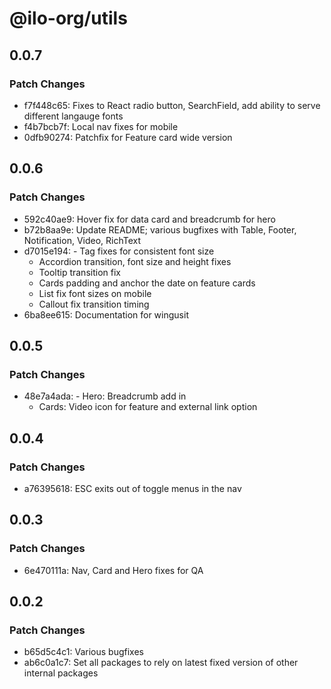 # @ilo-org/utils

## 0.0.7

### Patch Changes

- f7f448c65: Fixes to React radio button, SearchField, add ability to serve different langauge fonts
- f4b7bcb7f: Local nav fixes for mobile
- 0dfb90274: Patchfix for Feature card wide version

## 0.0.6

### Patch Changes

- 592c40ae9: Hover fix for data card and breadcrumb for hero
- b72b8aa9e: Update README; various bugfixes with Table, Footer, Notification, Video, RichText
- d7015e194: - Tag fixes for consistent font size
  - Accordion transition, font size and height fixes
  - Tooltip transition fix
  - Cards padding and anchor the date on feature cards
  - List fix font sizes on mobile
  - Callout fix transition timing
- 6ba8ee615: Documentation for wingusit

## 0.0.5

### Patch Changes

- 48e7a4ada: - Hero: Breadcrumb add in
  - Cards: Video icon for feature and external link option

## 0.0.4

### Patch Changes

- a76395618: ESC exits out of toggle menus in the nav

## 0.0.3

### Patch Changes

- 6e470111a: Nav, Card and Hero fixes for QA

## 0.0.2

### Patch Changes

- b65d5c4c1: Various bugfixes
- ab6c0a1c7: Set all packages to rely on latest fixed version of other internal packages
